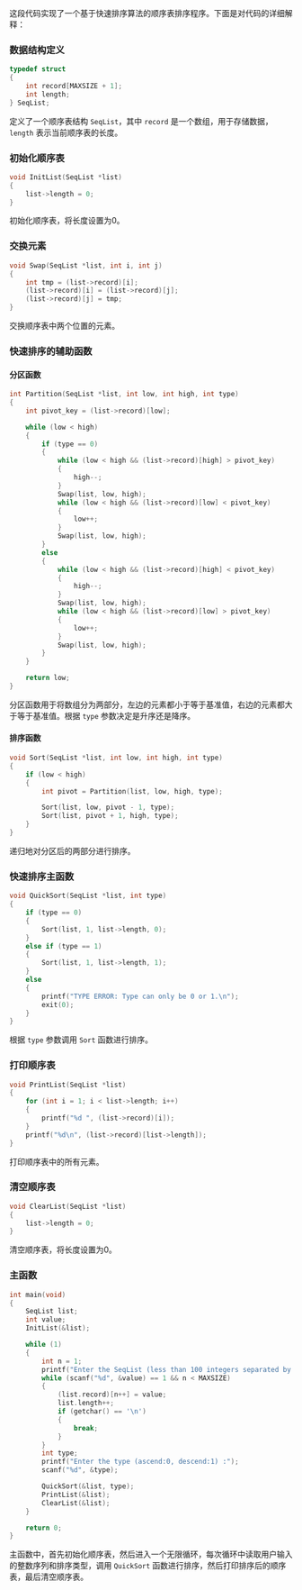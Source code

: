 这段代码实现了一个基于快速排序算法的顺序表排序程序。下面是对代码的详细解释：

### 数据结构定义

```c
typedef struct
{
    int record[MAXSIZE + 1];
    int length;
} SeqList;
```

定义了一个顺序表结构 `SeqList`，其中 `record` 是一个数组，用于存储数据，`length` 表示当前顺序表的长度。

### 初始化顺序表

```c
void InitList(SeqList *list)
{
    list->length = 0;
}
```

初始化顺序表，将长度设置为0。

### 交换元素

```c
void Swap(SeqList *list, int i, int j)
{
    int tmp = (list->record)[i];
    (list->record)[i] = (list->record)[j];
    (list->record)[j] = tmp;
}
```

交换顺序表中两个位置的元素。

### 快速排序的辅助函数

#### 分区函数

```c
int Partition(SeqList *list, int low, int high, int type)
{
    int pivot_key = (list->record)[low];

    while (low < high)
    {
        if (type == 0)
        {
            while (low < high && (list->record)[high] > pivot_key)
            {
                high--;
            }
            Swap(list, low, high);
            while (low < high && (list->record)[low] < pivot_key)
            {
                low++;
            }
            Swap(list, low, high);
        }
        else
        {
            while (low < high && (list->record)[high] < pivot_key)
            {
                high--;
            }
            Swap(list, low, high);
            while (low < high && (list->record)[low] > pivot_key)
            {
                low++;
            }
            Swap(list, low, high);
        }
    }

    return low;
}
```

分区函数用于将数组分为两部分，左边的元素都小于等于基准值，右边的元素都大于等于基准值。根据 `type` 参数决定是升序还是降序。

#### 排序函数

```c
void Sort(SeqList *list, int low, int high, int type)
{
    if (low < high)
    {
        int pivot = Partition(list, low, high, type);

        Sort(list, low, pivot - 1, type);
        Sort(list, pivot + 1, high, type);
    }
}
```

递归地对分区后的两部分进行排序。

### 快速排序主函数

```c
void QuickSort(SeqList *list, int type)
{
    if (type == 0)
    {
        Sort(list, 1, list->length, 0);
    }
    else if (type == 1)
    {
        Sort(list, 1, list->length, 1);
    }
    else
    {
        printf("TYPE ERROR: Type can only be 0 or 1.\n");
        exit(0);
    }
}
```

根据 `type` 参数调用 `Sort` 函数进行排序。

### 打印顺序表

```c
void PrintList(SeqList *list)
{
    for (int i = 1; i < list->length; i++)
    {
        printf("%d ", (list->record)[i]);
    }
    printf("%d\n", (list->record)[list->length]);
}
```

打印顺序表中的所有元素。

### 清空顺序表

```c
void ClearList(SeqList *list)
{
    list->length = 0;
}
```

清空顺序表，将长度设置为0。

### 主函数

```c
int main(void)
{
    SeqList list;
    int value;
    InitList(&list);

    while (1)
    {
        int n = 1;
        printf("Enter the SeqList (less than 100 integers separated by blank) : ");
        while (scanf("%d", &value) == 1 && n < MAXSIZE)
        {
            (list.record)[n++] = value;
            list.length++;
            if (getchar() == '\n')
            {
                break;
            }
        }
        int type;
        printf("Enter the type (ascend:0, descend:1) :");
        scanf("%d", &type);

        QuickSort(&list, type);
        PrintList(&list);
        ClearList(&list);
    }

    return 0;
}
```

主函数中，首先初始化顺序表，然后进入一个无限循环，每次循环中读取用户输入的整数序列和排序类型，调用 `QuickSort` 函数进行排序，然后打印排序后的顺序表，最后清空顺序表。